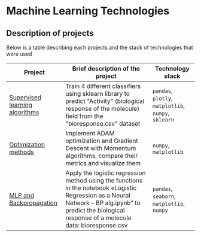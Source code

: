 # Machine Learning Technologies
## Description of projects 
Below is a table describing each projects and the stack of technologies that were used

| Project | Brief description of the project | Technology stack |
| ----------- | ----------- | ----------- |
| [Supervised learning algorithms](https://github.com/Runushkina/educational_projects/blob/main/Machine%20Learning%20Technologies/Task%201.%20Supervised%20learning%20algorithms.ipynb) | Train 4 different classifiers using sklearn library to predict "Activity" (biological response of the molecule) field from the "bioresponse.csv" dataset | `pandas`, `plotly`, `matplotlib`, `numpy`, `sklearn`   |
| [Optimization methods](https://github.com/Runushkina/educational_projects/blob/main/Machine%20Learning%20Technologies/Task%203.%20Optimization%20methods.ipynb)  |  Implement ADAM optimization and Gradient Descent with Momentum algorithms, compare their metrics and visualize them  | `numpy`, `matplotlib`  |
| [MLP and Backpropagation](https://github.com/Runushkina/educational_projects/blob/main/Machine%20Learning%20Technologies/Task%204.%20MLP%20and%20backpropagation.ipynb) |  Apply the logistic regression method using the functions in the notebook «Logistic Regression as a Neural Network – BP alg.ipynb” to predict the biological response of a molecule data: bioresponse.csv  | `pandas`, `seaborn`, `matplotlib`, `numpy` |


